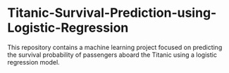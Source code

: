 # Titanic-Survival-Prediction-using-Logistic-Regression
This repository contains a machine learning project focused on predicting the survival probability of passengers aboard the Titanic using a logistic regression model.
